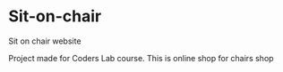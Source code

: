 # Sit-on-chair
Sit on chair website

Project made for Coders Lab course.
This is online shop for chairs shop